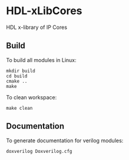 HDL-xLibCores
=============

HDL x-library of IP Cores

Build
-----

To build all modules in Linux:

    mkdir build
    cd build
    cmake ..
    make

To clean workspace:

    make clean

Documentation
-------------

To generate documentation for verilog modules:

    doxverilog Doxverilog.cfg
